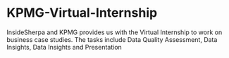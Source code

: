 # KPMG-Virtual-Internship
InsideSherpa and KPMG provides us with the Virtual Internship to work on business case studies. The tasks include Data Quality Assessment, Data Insights, Data Insights and Presentation
